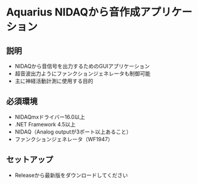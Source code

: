 # Aquarius NIDAQから音作成アプリケーション

## 説明

* NIDAQから音信号を出力するためのGUIアプリケーション
* 超音波出力ようにファンクションジェネレータも制御可能
* 主に神経活動計測に使用する目的

## 必須環境

* NIDAQmxドライバー16.0以上
* .NET Framework 4.5以上
* NIDAQ（Analog outputが3ポート以上あること）
* ファンクションジェネレータ（WF1947）

## セットアップ

* Releaseから最新版をダウンロードしてください
